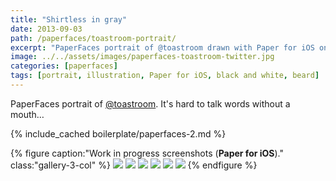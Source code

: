 ```yaml
---
title: "Shirtless in gray"
date: 2013-09-03
path: /paperfaces/toastroom-portrait/
excerpt: "PaperFaces portrait of @toastroom drawn with Paper for iOS on an iPad."
image: ../../assets/images/paperfaces-toastroom-twitter.jpg
categories: [paperfaces]
tags: [portrait, illustration, Paper for iOS, black and white, beard]
---
```


PaperFaces portrait of [@toastroom](https://twitter.com/toastroom). It's hard to talk words without a mouth…

{% include_cached boilerplate/paperfaces-2.md %}

{% figure caption:"Work in progress screenshots (**Paper for iOS**)." class:"gallery-3-col" %}
[![](../../assets/images/paperfaces-toastroom-process-1-600.jpg)](../../assets/images/paperfaces-toastroom-process-1-lg.jpg)
[![](../../assets/images/paperfaces-toastroom-process-2-600.jpg)](../../assets/images/paperfaces-toastroom-process-2-lg.jpg)
[![](../../assets/images/paperfaces-toastroom-process-3-600.jpg)](../../assets/images/paperfaces-toastroom-process-3-lg.jpg)
[![](../../assets/images/paperfaces-toastroom-process-4-600.jpg)](../../assets/images/paperfaces-toastroom-process-4-lg.jpg)
[![](../../assets/images/paperfaces-toastroom-process-5-600.jpg)](../../assets/images/paperfaces-toastroom-process-5-lg.jpg)
[![](../../assets/images/paperfaces-toastroom-process-6-600.jpg)](../../assets/images/paperfaces-toastroom-process-6-lg.jpg)
{% endfigure %}
